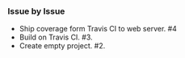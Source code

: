 ### Issue by Issue

 * Ship coverage form Travis CI to web server. #4
 * Build on Travis CI. #3.
 * Create empty project. #2.
